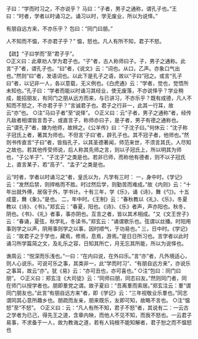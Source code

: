 子曰：“学而时习之，不亦说乎？
马曰：“子者，男子之通称，谓孔子也。”王曰：“时者，学者以时诵习之。诵习以时，学无废业，所以为说怿。”

有朋自远方来，不亦乐乎？
包曰：“同门曰朋。”

人不知而不愠，不亦君子乎？”
愠，怒也。凡人有所不知，君子不怒。
		
【疏】“子曰学而”至“君子乎”。  
 ○正义曰：此章劝人学为君子也。“子”者，古人称师曰子。子，男子之通称。此言“子”者，谓孔子也。“曰”者，《说文》云：“词也。从口，乙声。亦象口气出也。”然则“曰”者，发语词也。以此下是孔子之语，故以“子曰”冠之。或言“孔子曰”者，以记非一人，各以意载，无义例也。《白虎通》云：“学者，觉也，觉悟所未知也。”孔子曰：“学者而能以时诵习其经业，使无废落，不亦说怿乎？学业稍成，能招朋友，有同门之朋从远方而来，与已讲习，不亦乐乎？既有成德，凡人不知而不怒之，不亦君子乎？”言诚君子也。君子之行非一，此其一行耳，故云“亦”也。 
○注“马曰子者”至“说怿”。 
○正义曰：云“子者，男子之通称”者，经传凡敌者相谓皆言吾子，或直言子，称师亦曰子，是子者，男子有德之通称也。云“谓孔子”者，嫌为他师，故辨之。《公羊传》曰：“子沈子曰。”何休云：“沈子称子冠氏上者，著其为师也。不但言‘子曰’者，辟孔子也。其不冠子者，他师也。”然则书传直言“子曰”者，皆指孔子，以其圣德著闻，师范来世，不须言其氏，人尽知之故也。若其他传受师说，后人称其先师之言，则以子冠氏上，所以明其为师也，“子公羊子”、“子沈子”之类是也。若非已师，而称他有德者，则不以子冠氏上，直言某子，若“高子”、“孟子”之类是也。 

云“时者，学者以时诵习之”者，皇氏以为，凡学有三时： 
一，身中时。《学记》云：“发然后禁，则捍格而不胜。时过然后学，则勤苦而难成。”故《内则》云：“十年出就外傅，居宿于外，学书计。十有三年，学《乐》，诵《诗》，舞《勺》。十五成童，舞《象》。”是也。 
二，年中时。《王制》云：“春秋教以《礼》、《乐》，冬夏教以《诗》、《书》。”郑玄云：“春夏，阳也。《诗》、《乐》者声，声亦阳也。秋冬，阴也。《书》、《礼》者事，事亦阴也。互言之者，皆以其术相成。"又《文王世子》云：“春诵，夏弦，秋学礼，冬读书。”郑玄云：“诵谓歌乐也。弦谓以丝播。时阳用事则学之以声，阴用事则学之以事，因时顺气，于功易也。” 
三，日中时。《学记》云：“故君子之于学也，藏焉，修焉，息焉，游焉。”是日日所习也。言学者以此时诵习所学篇简之文，及礼乐之容，日知其所亡，月无忘其所能，所以为说怿也。 
        
谯周云：“悦深而乐浅也。”一曰：“在内曰说，在外曰乐。”言“亦”者，凡外境适心，则人心说乐。可说可乐之事，其类非一，此“学而时习”、“有朋自远方来”，亦说乐之事耳，故云“亦”。犹《易》云：“亦可丑也，亦可喜也。”
○注“包曰：同门曰朋”。 
○正义曰：郑玄注《大司徒》云：“同师曰朋，同志曰友。”然则同门者，同在师门以授学者也。朋即羣党之谓。故子夏曰：“吾离羣而索居。”郑玄注云：羣“谓同门朋友也。”此言“有朋自远方来”者，即《学记》云：“三年视敬业乐羣也。”同志谓同其心意所趣乡也。朋疏而友亲，朋来既乐，友即可知，故略不言也。 
○注“愠怒”至“不怒”。 
○正义曰：云：“凡人有所不知，君子不怒”者，其说有二：一云古之学者为已己，得先王之道，含章内映，而他人不见不知，而我不怒也。一云君子易事，不求备于一人，故为教诲之道，若有人钝根不能知解者，君子恕之而不愠怒也